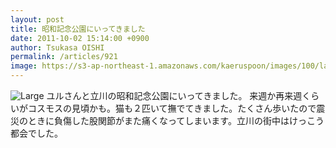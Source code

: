 ```yaml
---
layout: post
title: 昭和記念公園にいってきました
date: 2011-10-02 15:14:00 +0900
author: Tsukasa OISHI
permalink: /articles/921
image: https://s3-ap-northeast-1.amazonaws.com/kaeruspoon/images/100/large.JPG?1317536005
---
```


![Large](https://s3-ap-northeast-1.amazonaws.com/kaeruspoon/images/100/large.JPG?1317536005)
ユルさんと立川の昭和記念公園にいってきました。
来週か再来週くらいがコスモスの見頃かも。猫も２匹いて撫でてきました。たくさん歩いたので震災のときに負傷した股関節がまた痛くなってしまいます。立川の街中はけっこう都会でした。

